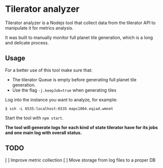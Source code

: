 # Tilerator analyzer

Tilerator analyzer is a Nodejs tool that collect data from the tilerator API to manipulate it for metrics analysis.

It was built to manually monitor full planet tile generation, which is a long and delicate process.

## Usage

For a better use of this tool make sure that:
- The tilerator Queue is empty before generating full planet tile generation. 
- Use the flag `-j.keepJob=true` when generating tiles

Log into the instance you want to analyze, for example:
```
$ ssh -L 6535:localhost:6535 maps1004.eqiad.wmnet
```

Start the tool with `npm start`.

**The tool will generate logs for each kind of state tilerator have for its jobs and one main log with overall status.**

## TODO
[ ] Improve metric collection
[ ] Move storage from log files to a proper DB